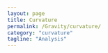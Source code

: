 ```yaml
---
layout: page
title: Curvature
permalink: /Gravity/curvature/
category: "curvature"
tagline: "Analysis"
---
```

